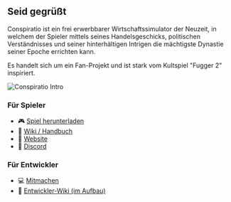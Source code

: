 ## Seid gegrüßt

Conspiratio ist ein frei erwerbbarer Wirtschaftssimulator der Neuzeit, in welchem der Spieler mittels seines Handelsgeschicks, politischen Verständnisses und seiner hinterhältigen Intrigen die mächtigste Dynastie seiner Epoche errichten kann.

Es handelt sich um ein Fan-Projekt und ist stark vom Kultspiel "Fugger 2" inspiriert.

![Conspiratio Intro](https://github.com/Conspiratio/Conspiratio.WinForms/blob/main/Conspiratio/Images/Hintergruende/HintIntro.tif)

### Für Spieler

- :video_game: [Spiel herunterladen](https://github.com/Conspiratio/Conspiratio.WinForms/releases)
- :book: [Wiki / Handbuch](https://github.com/Conspiratio/Conspiratio.Wiki/wiki)
- :small_blue_diamond: [Website](https://conspiratio.net)
- :small_blue_diamond: [Discord](https://discord.gg/dxkC5DPgRY)

### Für Entwickler

- :computer: [Mitmachen](https://github.com/Conspiratio/Conspiratio.Lib#mitmachen)
- :book: [Entwickler-Wiki (im Aufbau)](https://github.com/Conspiratio/Conspiratio.WinForms/wiki)
